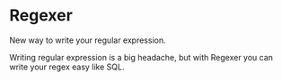 # Regexer
 New way to write your regular expression.

Writing regular expression is a big headache, but with Regexer you can write your regex easy like SQL.
